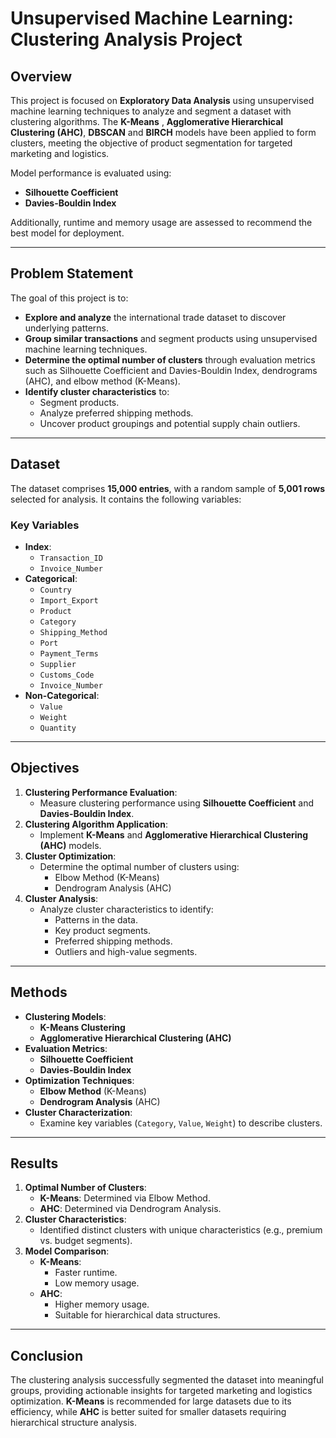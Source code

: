 # Unsupervised Machine Learning: Clustering Analysis Project

## Overview
This project is focused on **Exploratory Data Analysis** using unsupervised machine learning techniques to analyze and segment a dataset with clustering algorithms. The **K-Means** , **Agglomerative Hierarchical Clustering (AHC)**, **DBSCAN** and **BIRCH** models have been applied to form clusters, meeting the objective of product segmentation for targeted marketing and logistics. 

Model performance is evaluated using:
- **Silhouette Coefficient**
- **Davies-Bouldin Index**

Additionally, runtime and memory usage are assessed to recommend the best model for deployment.

---

## Problem Statement
The goal of this project is to:
- **Explore and analyze** the international trade dataset to discover underlying patterns.
- **Group similar transactions** and segment products using unsupervised machine learning techniques.
- **Determine the optimal number of clusters** through evaluation metrics such as Silhouette Coefficient and Davies-Bouldin Index, dendrograms (AHC), and elbow method (K-Means).
- **Identify cluster characteristics** to:
  - Segment products.
  - Analyze preferred shipping methods.
  - Uncover product groupings and potential supply chain outliers.

---

## Dataset
The dataset comprises **15,000 entries**, with a random sample of **5,001 rows** selected for analysis. It contains the following variables:

### Key Variables
- **Index**: 
  - `Transaction_ID`
  - `Invoice_Number`
- **Categorical**:
  - `Country`
  - `Import_Export`
  - `Product`
  - `Category`
  - `Shipping_Method`
  - `Port`
  - `Payment_Terms`
  - `Supplier`
  - `Customs_Code`
  - `Invoice_Number`
- **Non-Categorical**:
  - `Value`
  - `Weight`
  - `Quantity`

---

## Objectives
1. **Clustering Performance Evaluation**:
   - Measure clustering performance using **Silhouette Coefficient** and **Davies-Bouldin Index**.
2. **Clustering Algorithm Application**:
   - Implement **K-Means** and **Agglomerative Hierarchical Clustering (AHC)** models.
3. **Cluster Optimization**:
   - Determine the optimal number of clusters using:
     - Elbow Method (K-Means)
     - Dendrogram Analysis (AHC)
4. **Cluster Analysis**:
   - Analyze cluster characteristics to identify:
     - Patterns in the data.
     - Key product segments.
     - Preferred shipping methods.
     - Outliers and high-value segments.

---

## Methods
- **Clustering Models**:
  - **K-Means Clustering**
  - **Agglomerative Hierarchical Clustering (AHC)**
- **Evaluation Metrics**:
  - **Silhouette Coefficient**
  - **Davies-Bouldin Index**
- **Optimization Techniques**:
  - **Elbow Method** (K-Means)
  - **Dendrogram Analysis** (AHC)
- **Cluster Characterization**:
  - Examine key variables (`Category`, `Value`, `Weight`) to describe clusters.

---

## Results
1. **Optimal Number of Clusters**:
   - **K-Means**: Determined via Elbow Method.
   - **AHC**: Determined via Dendrogram Analysis.
2. **Cluster Characteristics**:
   - Identified distinct clusters with unique characteristics (e.g., premium vs. budget segments).
3. **Model Comparison**:
   - **K-Means**:
     - Faster runtime.
     - Low memory usage.
   - **AHC**:
     - Higher memory usage.
     - Suitable for hierarchical data structures.

---

## Conclusion
The clustering analysis successfully segmented the dataset into meaningful groups, providing actionable insights for targeted marketing and logistics optimization. **K-Means** is recommended for large datasets due to its efficiency, while **AHC** is better suited for smaller datasets requiring hierarchical structure analysis.
